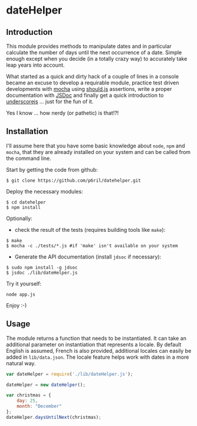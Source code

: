 # dateHelper

## Introduction

This module provides methods to manipulate dates and in particular calculate the number of days until the next occurrence of a date. Simple enough except when you decide (in a totally crazy way) to accurately take leap years into account.

What started as a quick and dirty hack of a couple of lines in a console became an excuse to develop a requirable module, practice test driven developments with [mocha](http://mochajs.org/) using [should.js](http://shouldjs.github.io/) assertions, write a proper documentation with [JSDoc](http://usejsdoc.org/) and finally get a quick introduction to [underscorejs](http://underscorejs.org/) ... just for the fun of it.

Yes I know ... how nerdy (or pathetic) is that!?!

## Installation

I'll assume here that you have some basic knowledge about `node`, `npm` and `mocha`, that they are already installed on your system and can be called from the command line.

Start by getting the code from github:
```
$ git clone https://github.com/p6ril/datehelper.git
```

Deploy the necessary modules:
```
$ cd datehelper
$ npm install
```

Optionally:

* check the result of the tests (requires building tools like `make`):
```
$ make
$ mocha -c ./tests/*.js #if 'make' isn't available on your system
```
* Generate the API documentation (install `jdsoc` if necessary):
```
$ sudo npm install -g jdsoc
$ jsdoc ./lib/dateHelper.js
```

Try it yourself:
```
node app.js
```

Enjoy :-)

## Usage

The module returns a function that needs to be instantiated. It can take an additional parameter on instantiation that represents a locale. By default English is assumed, French is also provided, additional locales can easily be added in `lib/data.json`. The locale feature helps work with dates in a more natural way.
```javascript
var dateHelper = require('./lib/dateHelper.js');

dateHelper = new dateHelper();

var christmas = {
	day: 25,
	month: "December"
};
dateHelper.daysUntilNext(christmas);
```